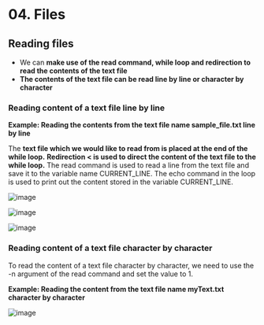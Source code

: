 # 04. Files

## Reading files
- We can **make use of the read command, while loop and redirection to read the contents of the text file**
- **The contents of the text file can be read line by line or character by character**

### Reading content of a text file line by line
**Example: Reading the contents from the text file name sample_file.txt line by line**

The **text file which we would like to read from is placed at the end of the while loop.** **Redirection < is used to direct the content of the text file to the while loop.** The read command is used to read a line from the text file and save it to the variable name CURRENT_LINE. The echo command in the loop is used to print out the content stored in the variable CURRENT_LINE.

![image](https://github.com/Fong20/Learning-repository/assets/150316121/c4a6f3e0-1711-4a05-a53b-3fd02f502b8d)


![image](https://github.com/Fong20/Learning-repository/assets/150316121/ad2e1931-c98e-482c-91ae-b17378901941)


![image](https://github.com/Fong20/Learning-repository/assets/150316121/1a2fffd3-b713-418f-b84d-d7891aa23608)

### Reading content of a text file character by character
To read the content of a text file character by character, we need to use the -n argument of the read command and set the value to 1.

**Example: Reading the content from the text file name myText.txt character by character**

![image](https://github.com/Fong20/Learning-repository/assets/150316121/d0e57546-d3cd-41d3-ba56-a76ebc21eaf2)

